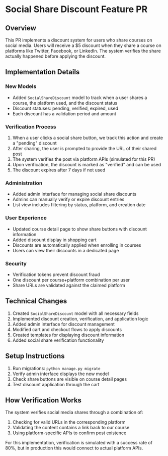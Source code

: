 # Social Share Discount Feature PR

## Overview
This PR implements a discount system for users who share courses on social media. Users will receive a $5 discount when they share a course on platforms like Twitter, Facebook, or LinkedIn. The system verifies the share actually happened before applying the discount.

## Implementation Details

### New Models
- Added `SocialShareDiscount` model to track when a user shares a course, the platform used, and the discount status
- Discount statuses: pending, verified, expired, used
- Each discount has a validation period and amount

### Verification Process
1. When a user clicks a social share button, we track this action and create a "pending" discount
2. After sharing, the user is prompted to provide the URL of their shared post
3. The system verifies the post via platform APIs (simulated for this PR)
4. Upon verification, the discount is marked as "verified" and can be used
5. The discount expires after 7 days if not used

### Administration
- Added admin interface for managing social share discounts
- Admins can manually verify or expire discount entries
- List view includes filtering by status, platform, and creation date

### User Experience
- Updated course detail page to show share buttons with discount information
- Added discount display in shopping cart
- Discounts are automatically applied when enrolling in courses
- Users can view their discounts in a dedicated page

### Security
- Verification tokens prevent discount fraud
- One discount per course+platform combination per user
- Share URLs are validated against the claimed platform

## Technical Changes
1. Created `SocialShareDiscount` model with all necessary fields
2. Implemented discount creation, verification, and application logic
3. Added admin interface for discount management
4. Modified cart and checkout flows to apply discounts
5. Created templates for displaying discount information
6. Added social share verification functionality

## Setup Instructions
1. Run migrations: `python manage.py migrate`
2. Verify admin interface displays the new model
3. Check share buttons are visible on course detail pages
4. Test discount application through the cart

## How Verification Works
The system verifies social media shares through a combination of:
1. Checking for valid URLs in the corresponding platform
2. Validating the content contains a link back to our course
3. Using platform-specific APIs to confirm post existence

For this implementation, verification is simulated with a success rate of 80%, but in production this would connect to actual platform APIs. 